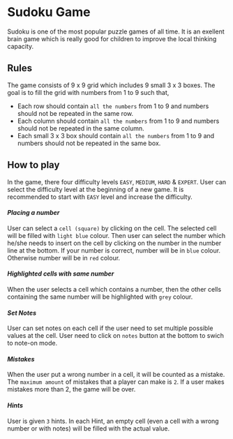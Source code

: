 # Sudoku Game
Sudoku is one of the most popular puzzle games of all time. It is an exellent brain game which is really good for children to improve the local thinking capacity.

## Rules
The game consists of 9 x 9 grid which includes 9 small 3 x 3 boxes. 
The goal is to fill the grid with numbers from 1 to 9 such that, 
- Each row should contain `all the numbers` from 1 to 9 and numbers should not be repeated in the same row.
- Each column should contain `all the numbers` from 1 to 9 and numbers should not be repeated in the same column.
- Each small 3 x 3 box should contain `all the numbers` from 1 to 9 and numbers should not be repeated in the same box.

## How to play
In the game, there four difficulty levels `EASY`, `MEDIUM`, `HARD` & `EXPERT`. User can select the difficulty level at the beginning of a new game. It is recommended to start with `EASY` level and increase the difficulty.

#### *Placing a number*
User can select a `cell (square)` by clicking on the cell. The selected cell will be filled with `light blue` colour.
Then user can select the number which he/she needs to insert on the cell by clicking on the number in the number line at the bottom. If your number is correct, number will be in `blue` colour. Otherwise number will be in `red` colour.

#### *Highlighted cells with same number*
When the user selects a cell which contains a number, then the other cells containing the same number will be highlighted with `grey` colour.

#### *Set Notes*
User can set notes on each cell if the user need to set multiple possible values at the cell. User need to click on `notes` button at the bottom to swich to note-on mode.

#### *Mistakes*
When the user put a wrong number in a cell, it will be counted as a mistake. The `maximum amount` of mistakes that a player can make is `2`. If a user makes mistakes more than 2, the game will be over.

#### *Hints*
User is given `3` hints. In each Hint, an empty cell (even a cell with a wrong number or with notes) will be filled with the actual value.
